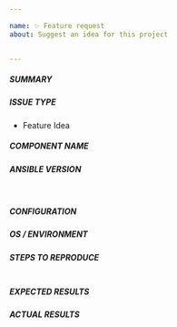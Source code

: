 ```yaml
---

name: ✨ Feature request
about: Suggest an idea for this project


---
```



<!---
Verify first that your issue/request is not already reported on GitHub.
THIS FORM WILL BE READ BY A MACHINE, COMPLETE ALL SECTIONS AS DESCRIBED.
Also test if the latest release, and devel branch are affected too.
ALWAYS add information AFTER (OUTSIDE) these html comments.
Otherwise it may end up being automatically closed by our bot. -->


##### SUMMARY
<!--- Explain the problem briefly -->


##### ISSUE TYPE
 - Feature Idea


##### COMPONENT NAME
<!--- Insert, BELOW THIS COMMENT, the name of the module, plugin, task or feature.
Do not include extra details here, e.g. "vyos_command" not "the network module vyos_command" or the full path-->


##### ANSIBLE VERSION
<!--- Paste, BELOW THIS COMMENT, verbatim output from "ansible --version" between quotes below -->
```


```


##### CONFIGURATION
<!--- If using Ansible 2.4 or above, paste, BELOW THIS COMMENT, the results of "ansible-config dump --only-changed"
Otherwise, mention any settings you have changed/added/removed in ansible.cfg
(or using the ANSIBLE_* environment variables).-->


##### OS / ENVIRONMENT
<!--- Mention, BELOW THIS COMMENT, the OS you are running Ansible from, and the OS you are
managing, or say "N/A" for anything that is not platform-specific.
Also mention the specific version of what you are trying to control,
e.g. if this is a network bug the version of firmware on the network device.-->


##### STEPS TO REPRODUCE
<!--- For bugs, show exactly how to reproduce the problem, using a minimal test-case.
For new features, show how the feature would be used. -->


<!--- Paste example playbooks or commands between quotes below -->
```yaml


```


<!--- You can also paste gist.github.com links for larger files -->


##### EXPECTED RESULTS
<!--- What did you expect to happen when running the steps above? -->


##### ACTUAL RESULTS
<!--- What actually happened? If possible run with extra verbosity (-vvvv) -->


<!--- Paste verbatim command output between quotes below -->
```


```
